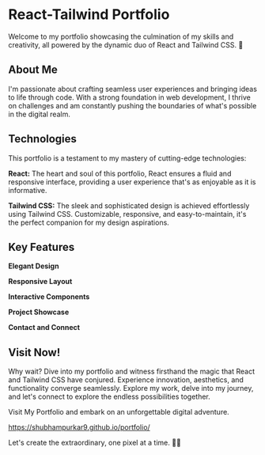# React-Tailwind Portfolio

Welcome to my portfolio showcasing the culmination of my skills and creativity, all powered by the dynamic duo of React and Tailwind CSS. 🚀

## About Me
I'm passionate about crafting seamless user experiences and bringing ideas to life through code. With a strong foundation in web development, I thrive on challenges and am constantly pushing the boundaries of what's possible in the digital realm.

## Technologies
This portfolio is a testament to my mastery of cutting-edge technologies:

**React:** The heart and soul of this portfolio, React ensures a fluid and responsive interface, providing a user experience that's as enjoyable as it is informative.

**Tailwind CSS:** The sleek and sophisticated design is achieved effortlessly using Tailwind CSS. Customizable, responsive, and easy-to-maintain, it's the perfect companion for my design aspirations.

## Key Features
**Elegant Design** 

**Responsive Layout** 

**Interactive Components** 

**Project Showcase** 

**Contact and Connect** 

## Visit Now!
Why wait? Dive into my portfolio and witness firsthand the magic that React and Tailwind CSS have conjured. Experience innovation, aesthetics, and functionality converge seamlessly. Explore my work, delve into my journey, and let's connect to explore the endless possibilities together.

Visit My Portfolio and embark on an unforgettable digital adventure.

https://shubhampurkar9.github.io/portfolio/

Let's create the extraordinary, one pixel at a time. 🎨👾